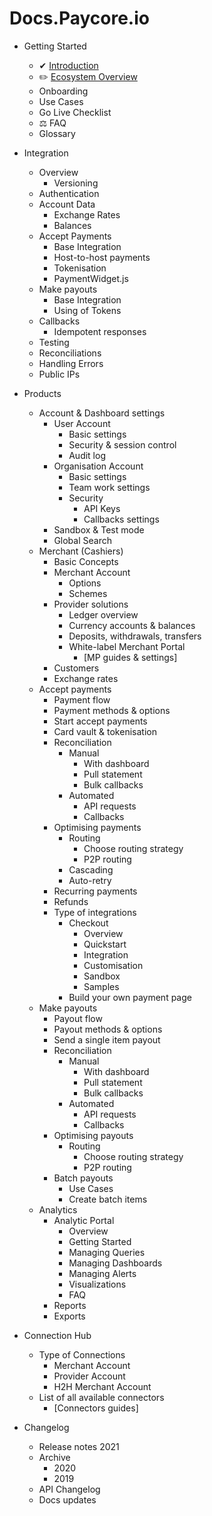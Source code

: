 # Docs.Paycore.io

- Getting Started
  - ✔ [Introduction](https://docs.paycore.io/)
  - ✏️ [Ecosystem Overview](https://docs.paycore.io/getting-started/platform-overview/)
  - Onboarding
  - Use Cases
  - Go Live Checklist
  - ⚖️ FAQ
  - Glossary

- Integration
  - Overview
    - Versioning
  - Authentication
  - Account Data
    - Exchange Rates
    - Balances
  - Accept Payments
    - Base Integration
    - Host-to-host payments
    - Tokenisation
    - PaymentWidget.js
  - Make payouts
    - Base Integration
    - Using of Tokens
  - Callbacks
    - Idempotent responses
  - Testing
  - Reconciliations
  - Handling Errors
  - Public IPs

- Products
  - Account & Dashboard settings
    - User Account
      - Basic settings
      - Security & session control
      - Audit log
    - Organisation Account
      - Basic settings
      - Team work settings
      - Security
        - API Keys
        - Callbacks settings
    - Sandbox & Test mode
    - Global Search
  - Merchant (Cashiers)
    - Basic Concepts
    - Merchant Account
      - Options
      - Schemes
    - Provider solutions
      - Ledger overview
      - Currency accounts & balances
      - Deposits, withdrawals, transfers
      - White-label Merchant Portal
        - [MP guides & settings]
    - Customers
    - Exchange rates
  - Accept payments
    - Payment flow
    - Payment methods & options
    - Start accept payments
    - Card vault & tokenisation
    - Reconciliation
      - Manual
        - With dashboard
        - Pull statement
        - Bulk callbacks
      - Automated
        - API requests
        - Callbacks
    - Optimising payments
      - Routing
        - Choose routing strategy
        - P2P routing
      - Cascading
      - Auto-retry
    - Recurring payments
    - Refunds
    - Type of integrations
      - Checkout
        - Overview
        - Quickstart
        - Integration
        - Customisation
        - Sandbox
        - Samples
      - Build your own payment page
  - Make payouts
    - Payout flow
    - Payout methods & options
    - Send a single item payout
    - Reconciliation
      - Manual
        - With dashboard
        - Pull statement
        - Bulk callbacks
      - Automated
        - API requests
        - Callbacks
    - Optimising payouts
      - Routing
        - Choose routing strategy
        - P2P routing
    - Batch payouts
      - Use Cases
      - Create batch items
  - Analytics
    - Analytic Portal
      - Overview
      - Getting Started
      - Managing Queries
      - Managing Dashboards
      - Managing Alerts
      - Visualizations
      - FAQ
    - Reports
    - Exports

- Connection Hub
  - Type of Connections
    - Merchant Account
    - Provider Account
    - H2H Merchant Account
  - List of all available connectors
    - [Connectors guides]

- Changelog
  - Release notes 2021
  - Archive
    - 2020
    - 2019
  - API Changelog
  - Docs updates